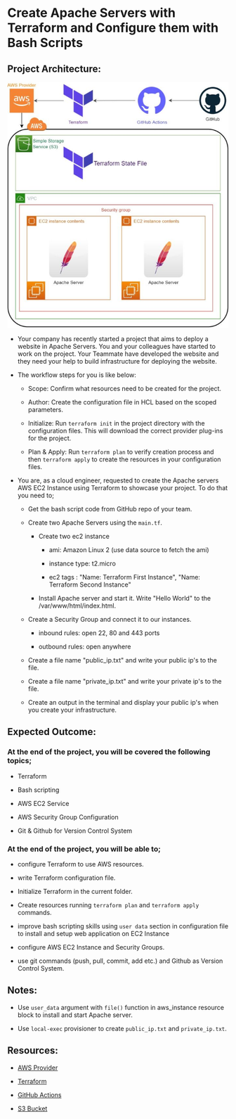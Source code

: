 # Create Apache Servers with Terraform and Configure them with Bash Scripts

## Project Architecture:

![Project](./readme-content/tf-diagram.jpg)

- Your company has recently started a project that aims to deploy a website in Apache Servers. You and your colleagues have started to work on the project. Your Teammate have developed the website and they need your help to build infrastructure for deploying the website.

- The workflow steps for you is like below:

  - Scope: Confirm what resources need to be created for the project.

  - Author: Create the configuration file in HCL based on the scoped parameters.

  - Initialize: Run `terraform init` in the project directory with the configuration files. This will download the correct provider plug-ins for the project.

  - Plan & Apply: Run `terraform plan` to verify creation process and then `terraform apply` to create the resources in your configuration files.

- You are, as a cloud engineer, requested to create the Apache servers AWS EC2 Instance using Terraform to showcase your project. To do that you need to;

  - Get the bash script code from GitHub repo of your team.

  - Create two Apache Servers using the `main.tf`.

    - Create two ec2 instance

      - ami: Amazon Linux 2 (use data source to fetch the ami)

      - instance type: t2.micro

      - ec2 tags : "Name: Terraform First Instance",
        "Name: Terraform Second Instance"

    - Install Apache server and start it. Write "Hello World" to the /var/www/html/index.html.

  - Create a Security Group and connect it to our instances.

    - inbound rules: open 22, 80 and 443 ports

    - outbound rules: open anywhere

  - Create a file name "public_ip.txt" and write your public ip's to the file.

  - Create a file name "private_ip.txt" and write your private ip's to the file.

  - Create an output in the terminal and display your public ip's when you create your infrastructure.

## Expected Outcome:

### At the end of the project, you will be covered the following topics;

- Terraform

- Bash scripting

- AWS EC2 Service

- AWS Security Group Configuration

- Git & Github for Version Control System

### At the end of the project, you will be able to;

- configure Terraform to use AWS resources.

- write Terraform configuration file.

- Initialize Terraform in the current folder.

- Create resources running `terraform plan` and `terraform apply` commands.

- improve bash scripting skills using `user data` section in configuration file to install and setup web application on EC2 Instance

- configure AWS EC2 Instance and Security Groups.

- use git commands (push, pull, commit, add etc.) and Github as Version Control System.

## Notes:

- Use `user_data` argument with `file()` function in aws_instance resource block to install and start Apache server.

- Use `local-exec` provisioner to create `public_ip.txt` and `private_ip.txt`.

## Resources:

- [AWS Provider](https://registry.terraform.io/providers/hashicorp/aws/latest/docs)

- [Terraform](https://registry.terraform.io/browse/modules)

- [GitHub Actions](https://github.com/features/actions)

- [S3 Bucket](https://docs.aws.amazon.com/AmazonS3/latest/dev/UsingBucket.html)
